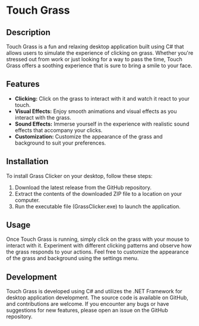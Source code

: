 # Touch Grass

## Description
Touch Grass is a fun and relaxing desktop application built using C# that allows users to simulate the experience of clicking on grass. Whether you're stressed out from work or just looking for a way to pass the time, Touch Grass offers a soothing experience that is sure to bring a smile to your face.

## Features
- **Clicking:** Click on the grass to interact with it and watch it react to your touch.
- **Visual Effects:** Enjoy smooth animations and visual effects as you interact with the grass.
- **Sound Effects:** Immerse yourself in the experience with realistic sound effects that accompany your clicks.
- **Customization:** Customize the appearance of the grass and background to suit your preferences.

## Installation
To install Grass Clicker on your desktop, follow these steps:
1. Download the latest release from the GitHub repository.
2. Extract the contents of the downloaded ZIP file to a location on your computer.
3. Run the executable file (GrassClicker.exe) to launch the application.

## Usage
Once Touch Grass is running, simply click on the grass with your mouse to interact with it. Experiment with different clicking patterns and observe how the grass responds to your actions. Feel free to customize the appearance of the grass and background using the settings menu.

## Development
Touch Grass is developed using C# and utilizes the .NET Framework for desktop application development. The source code is available on GitHub, and contributions are welcome. If you encounter any bugs or have suggestions for new features, please open an issue on the GitHub repository.
